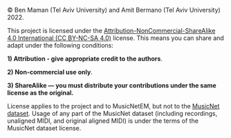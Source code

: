 © Ben Maman (Tel Aviv University) and Amit Bermano (Tel Aviv University) 2022.

This project is licensed under the [Attribution-NonCommercial-ShareAlike 4.0 International (CC BY-NC-SA 4.0)](https://creativecommons.org/licenses/by-nc-sa/4.0/) license.
This means you can share and adapt under the following conditions:

**1) Attribution - give appropriate credit to the authors**.

**2) Non-commercial use only**.

**3) ShareAlike — you must distribute your contributions under the same license as the original.**

License applies to the project and to MusicNetEM, but not to the [MusicNet dataset](https://zenodo.org/record/5120004#.Ymq0V9pBxPY). 
Usage of any part of the MusicNet dataset (including recordings, unaligned MIDI, 
and original aligned MIDI) is under the terms of the MusicNet dataset license.
